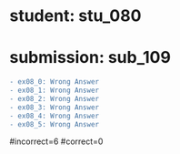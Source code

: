 # student: stu_080
# submission: sub_109

```diff
- ex08_0: Wrong Answer
- ex08_1: Wrong Answer
- ex08_2: Wrong Answer
- ex08_3: Wrong Answer
- ex08_4: Wrong Answer
- ex08_5: Wrong Answer
```
#incorrect=6
#correct=0
